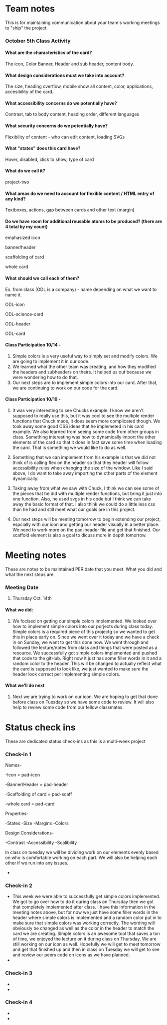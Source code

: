 # Team notes
This is for maintaining communication about your team's working meetings to "ship" the project.

### October 5th Class Activity

#### What are the characteristics of the card?

The icon, Color Banner, Header and sub header, content body.

#### What design considerations must we take into account?

The size, heading overflow, mobile show all content, color, applications, accesibility of the card. 

#### What accessibility concerns do we potentially have?

Contrast, tab to body content, heading order, different languages

#### What security concerns do we potentially have?

Flexibility of content - who can edit content, loading SVGs

#### What "states" does this card have?

Hover, disabled, click to show, type of card

#### What do we call it?

project-two

#### What areas do we need to account for flexible content / HTML entry of any kind?

Textboxes, actions, gap between cards and other text (margin)

#### Do we have room for additional reusable atoms to be produced? (there are 4 total by my count)

emphasized icon

banner/header

scaffolding of card

whole card 


#### What should we call each of them?

Ex. from class (ODL is a company) - name depending on what we want to name it.

ODL-icon

ODL-science-card

ODL-header

ODL-card

#### Class Participation 10/14 - 
1. Simple colors is a very useful way to simply set and modify colors. We are going to implement it in our code.
2. We learned what the other team was creating, and how they modified the headers and subheaders on theirs. It helped us out because we were wondering how to do that.
3. Our next steps are to implement simple colors into our card. After that, we are continuing to work on our code for the card. 

#### Class Participation 10/19 - 

1. It was very interesting to see Chucks example.  I know we aren't supposed to really use this, but it was cool to see the multiple render functions that Chuck made, it does seem more complicated though.  We took away some good CSS ideas that he implemeted in his card example. We also learned from seeing some code from other groups in class. Something interesting was how to dynamically import the other elements of the card so that it does in fact save some time when loading the card.  That is something we would like to do as well. 

2. Something that we can implement from his example is that we did not think of is calling flex on the header so that they header will follow accessibility rules when changing the size of the window.  Like I said above, I do want to take away importing the other parts of the element dynamically. 

3. Taking away from what we saw with Chuck, I think we can see some of the pieces that he did with multiple render functions, but bring it just into one function. Also, he used svgs in his code but I think we can take away the basic format of that. I also think we could do a little less css than he had and still meet what our goals are in this project.  

4. Our next steps will be meeting tomorrow to begin extending our project, espcially with our icon and getting our header visually in a better place.  We need to work more on the pad-header file and get that finished. Our scaffold element is also a goal to dicuss more in depth tomorrow. 

# Meeting notes
These are notes to be maintained PER date that you meet. What you did and what the next steps are
### Meeting Date

1. Thursday Oct. 14th

#### What we did:

1. We focised on getting our simple colors implemented.  We looked over how to implement simple colors into our porjects during class today.  Simple colors is a required piece of this projectg so we wanted to get this in place early on.  Since we went over it today and we have a check in on Sunday, we want to get this done now.  We went through and followed the lecture/notes from class and things that were posted as a resource.  We successfully got simple colors implemented and pushed that code to the gitHub.  Right now it just has some filler words in it and a random color to the header.  This will be changed to actually reflect what the card is supposed to look like, we just wanted to make sure the header look correct per implementing simple colors.  

#### What we'll do next

1. Next we are trying to work on our icon. We are hoping to get that done before class on Tuesday so we have some code to review.  It will also help to review some code from our fellow classmates. 


# Status check ins
These are dedicated status check-ins as this is a multi-week project
### Check-in 1
Names-

-Icon = pad-icon

-Banner/Header = pad-header

-Scaffolding of card = pad-scaff

-whole card = pad-card


Properties-

-States 
-Size 
-Margins
-Colors

Design Considerations-

-Contrast 
-Accessibility
-Scalibility


In class on tuesday we will be dividing work on our elements evenly based on who is comfortable working on each part. We will also be helping each other if we run into any issues. 


- 
### Check-in 2
- This week we were able to successfully get simple colors implemented.  We got to go over how to do it during class on Thursday then we got that completely implemented after class.  I have this information in the meeting notes above, but for now we just have some filler words in the header where simple colors is implemented and a random color put in to make sure that simple colors was working correctly.  The wording will obviously be changed as well as the color in the header to match the card we are creating.  Simple colors is an awesome tool that saves a ton of time, we enjoyed the lecture on it during class on Thursday.  We are still working on our icon as well.  Hopefully we will get to meet tomorrow and get that finished up and then in class on Tuesday we will get to see and review our peers code on icons as we have planned. 
- 
### Check-in 3
- 
- 
### Check-in 4
- 
- 
